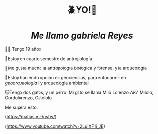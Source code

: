 # <h1  align="center">**🪲YO!🍁**</h1> 

### <h1  align="center">*Me llamo gabriela Reyes*</h1>

🧚‍♀️ Tengo 19 años

🗿Estoy en cuarto semestre de antropologÍa

🏺Me gusta mucho la antropologia biologica y forense, y la arqueologia

🌋Estoy haciendo opción en geociencias, para enfocarme en *geoarqueologia*✨y arqueologia ambiental

🐱Tengo dos gatos, y un perro. Mi gato se llama Milo Lorenzo *AKA* Milolo, Gordolorenzo, Gatololo

Me supera esto. 

(https://matias.me/nsfw/)

(https://www.youtube.com/watch?v=2LuiXF1i_JE)

